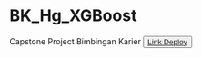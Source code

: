 # BK_Hg_XGBoost
Capstone Project Bimbingan Karier
<button><a href='https://bk-13094.streamlit.app/'>Link Deploy</a></button>
